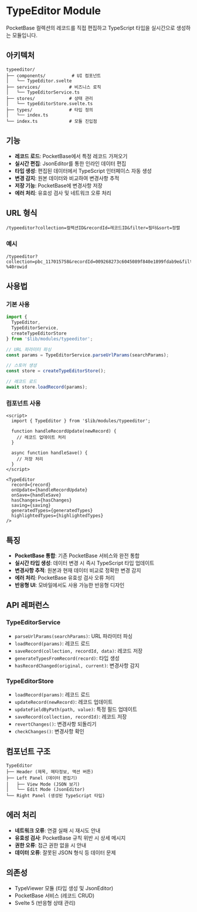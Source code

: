 # TypeEditor Module

PocketBase 컬렉션의 레코드를 직접 편집하고 TypeScript 타입을 실시간으로 생성하는 모듈입니다.

## 아키텍처

```
typeeditor/
├── components/          # UI 컴포넌트
│   └── TypeEditor.svelte
├── services/           # 비즈니스 로직
│   └── TypeEditorService.ts
├── stores/             # 상태 관리
│   └── typeEditorStore.svelte.ts
├── types/              # 타입 정의
│   └── index.ts
└── index.ts            # 모듈 진입점
```

## 기능

- **레코드 로드**: PocketBase에서 특정 레코드 가져오기
- **실시간 편집**: JsonEditor를 통한 인라인 데이터 편집
- **타입 생성**: 편집된 데이터에서 TypeScript 인터페이스 자동 생성
- **변경 감지**: 원본 데이터와 비교하여 변경사항 추적
- **저장 기능**: PocketBase에 변경사항 저장
- **에러 처리**: 유효성 검사 및 네트워크 오류 처리

## URL 형식

```
/typeeditor?collection=컬렉션ID&recordId=레코드ID&filter=필터&sort=정렬
```

### 예시
```
/typeeditor?collection=pbc_117015758&recordId=009268273c6045089f840e1899fdab9e&filter=&sort=-%40rowid
```

## 사용법

### 기본 사용

```typescript
import { 
  TypeEditor, 
  TypeEditorService, 
  createTypeEditorStore 
} from '$lib/modules/typeeditor';

// URL 파라미터 파싱
const params = TypeEditorService.parseUrlParams(searchParams);

// 스토어 생성
const store = createTypeEditorStore();

// 레코드 로드
await store.loadRecord(params);
```

### 컴포넌트 사용

```svelte
<script>
  import { TypeEditor } from '$lib/modules/typeeditor';
  
  function handleRecordUpdate(newRecord) {
    // 레코드 업데이트 처리
  }
  
  async function handleSave() {
    // 저장 처리
  }
</script>

<TypeEditor 
  record={record}
  onUpdate={handleRecordUpdate}
  onSave={handleSave}
  hasChanges={hasChanges}
  saving={saving}
  generatedTypes={generatedTypes}
  highlightedTypes={highlightedTypes}
/>
```

## 특징

- **PocketBase 통합**: 기존 PocketBase 서비스와 완전 통합
- **실시간 타입 생성**: 데이터 변경 시 즉시 TypeScript 타입 업데이트
- **변경사항 추적**: 원본과 현재 데이터 비교로 정확한 변경 감지
- **에러 처리**: PocketBase 유효성 검사 오류 처리
- **반응형 UI**: 모바일에서도 사용 가능한 반응형 디자인

## API 레퍼런스

### TypeEditorService

- `parseUrlParams(searchParams)`: URL 파라미터 파싱
- `loadRecord(params)`: 레코드 로드
- `saveRecord(collection, recordId, data)`: 레코드 저장
- `generateTypesFromRecord(record)`: 타입 생성
- `hasRecordChanged(original, current)`: 변경사항 감지

### TypeEditorStore

- `loadRecord(params)`: 레코드 로드
- `updateRecord(newRecord)`: 레코드 업데이트
- `updateFieldByPath(path, value)`: 특정 필드 업데이트
- `saveRecord(collection, recordId)`: 레코드 저장
- `revertChanges()`: 변경사항 되돌리기
- `checkChanges()`: 변경사항 확인

## 컴포넌트 구조

```
TypeEditor
├── Header (제목, 메타정보, 액션 버튼)
├── Left Panel (데이터 편집기)
│   ├── View Mode (JSON 보기)
│   └── Edit Mode (JsonEditor)
└── Right Panel (생성된 TypeScript 타입)
```

## 에러 처리

- **네트워크 오류**: 연결 실패 시 재시도 안내
- **유효성 검사**: PocketBase 규칙 위반 시 상세 메시지
- **권한 오류**: 접근 권한 없을 시 안내
- **데이터 오류**: 잘못된 JSON 형식 등 데이터 문제

## 의존성

- TypeViewer 모듈 (타입 생성 및 JsonEditor)
- PocketBase 서비스 (레코드 CRUD)
- Svelte 5 (반응형 상태 관리)
